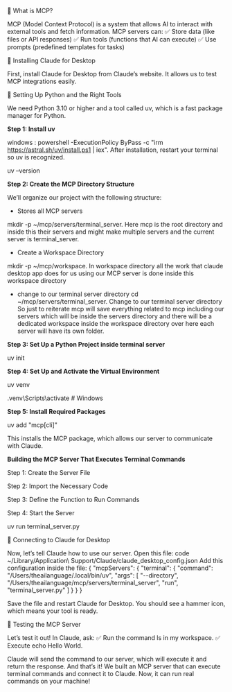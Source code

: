 📌 What is MCP?

MCP (Model Context Protocol) is a system that allows AI to interact with external tools and fetch information. MCP servers can:
✅ Store data (like files or API responses)
✅ Run tools (functions that AI can execute)
✅ Use prompts (predefined templates for tasks)

📌 Installing Claude for Desktop

First, install Claude for Desktop from Claude’s website. It allows us to test MCP integrations easily.

📌 Setting Up Python and the Right Tools

We need Python 3.10 or higher and a tool called uv, which is a fast package manager for Python.

**Step 1: Install uv**

windows : powershell -ExecutionPolicy ByPass -c "irm https://astral.sh/uv/install.ps1 | iex".
After installation, restart your terminal so uv is recognized.

uv –version

**Step 2: Create the MCP Directory Structure**

We’ll organize our project with the following structure:

- Stores all MCP servers

mkdir -p ~/mcp/servers/terminal_server. 
Here mcp is the root directory and inside this their servers and might make multiple servers and the current server is terminal_server.

- Create a Workspace Directory	

mkdir -p ~/mcp/workspace. 
In workspace directory all the work that claude desktop app does for us using our MCP server is done inside this workspace directory 

- change to our terminal server directory
cd ~/mcp/servers/terminal_server. 
Change to our terminal server directory So just to reiterate mcp will save everything related to mcp including our servers which will be inside the servers directory and there will be a dedicated workspace inside the workspace directory over here each server will have its own folder.

**Step 3: Set Up a Python Project inside terminal server**

uv init 

**Step 4: Set Up and Activate the Virtual Environment**

uv venv

.venv\Scripts\activate # Windows

**Step 5: Install Required Packages**

uv add "mcp[cli]"

This installs the MCP package, which allows our server to communicate with Claude.

**Building the MCP Server That Executes Terminal Commands**

Step 1: Create the Server File

Step 2: Import the Necessary Code

Step 3: Define the Function to Run Commands

Step 4: Start the Server

uv run terminal_server.py 

📌 Connecting to Claude for Desktop

Now, let’s tell Claude how to use our server. Open this file: 
code ~/Library/Application\ Support/Claude/claude_desktop_config.json 
Add this configuration inside the file: 
{ 
"mcpServers": { 
      "terminal": {
           "command": "/Users/theailanguage/.local/bin/uv", 
           "args": [ 
                "--directory", "/Users/theailanguage/mcp/servers/terminal_server", 
                "run", "terminal_server.py"
 	]
        }
    }
 }

 Save the file and restart Claude for Desktop. You should see a hammer icon, which means your tool is ready.

📌 Testing the MCP Server

Let’s test it out! In Claude, ask: 
✅ Run the command ls in my workspace. 
✅ Execute echo Hello World.

Claude will send the command to our server, which will execute it and return the response.
And that’s it! We built an MCP server that can execute terminal commands and connect it to Claude. Now, it can run real commands on your machine!


